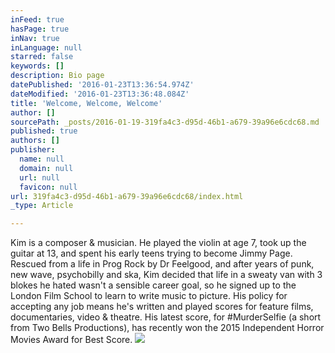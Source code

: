 ```yaml
---
inFeed: true
hasPage: true
inNav: true
inLanguage: null
starred: false
keywords: []
description: Bio page
datePublished: '2016-01-23T13:36:54.974Z'
dateModified: '2016-01-23T13:36:48.084Z'
title: 'Welcome, Welcome, Welcome'
author: []
sourcePath: _posts/2016-01-19-319fa4c3-d95d-46b1-a679-39a96e6cdc68.md
published: true
authors: []
publisher:
  name: null
  domain: null
  url: null
  favicon: null
url: 319fa4c3-d95d-46b1-a679-39a96e6cdc68/index.html
_type: Article

---
```

Kim is a composer & musician. He played the violin at age 7, took up the guitar at 13, and spent his early teens trying to become Jimmy Page. Rescued from a life in Prog Rock by Dr Feelgood, and after years of punk, new wave, psychobilly and ska, Kim decided that life in a sweaty van with 3 blokes he hated wasn't a sensible career goal, so he signed up to the London Film School to learn to write music to picture.  His policy for accepting any job means he's written and played scores for feature films, documentaries, video & theatre.  His latest score, for \#MurderSelfie (a short from Two Bells Productions), has recently won the 2015 Independent Horror Movies Award for Best Score.
![](https://the-grid-user-content.s3-us-west-2.amazonaws.com/94b2b028-b303-4787-ac7c-e217fe773658.jpg)